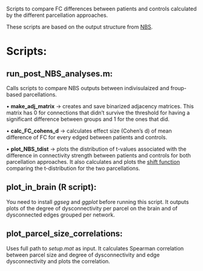 Scripts to compare FC differences between patients and controls calculated by the different parcellation approaches.

These scripts are based on the output structure from [NBS](https://www.nitrc.org/projects/nbs/). 

# Scripts: 
## run_post_NBS_analyses.m:
Calls scripts to compare NBS outputs between indivisulaized and froup-based parcellations.

•	**make_adj_matrix** -> creates and save binarized adjacency matrices. This matrix has 0 for connections that didn’t survive the threshold for having a significant difference between groups and 1 for the ones that did.

•	**calc_FC_cohens_d** -> calculates effect size (Cohen’s d) of mean difference of FC for every edged between patients and controls.

•	**plot_NBS_tdist** -> plots the distribution of t-values associated with the difference in connectivity strength between patients and controls for both parcellation approaches. It also calculates and plots the [shift function](https://garstats.wordpress.com/2016/07/12/shift-function/#:~:text=The%20shift%20function%20describes%20how,one%20distribution%20must%20be%20shifted) comparing the t-distribution for the two parcellations.

## plot_in_brain (R script):
You need to install _ggseg_ and _ggplot_ before running this script. It outputs plots of the degree of dysconnectivity per parcel on the brain and of dysconnected edges grouped per network.
## plot_parcel_size_correlations:
Uses full path to _setup.mat_ as input. It calculates Spearman correlation between parcel size and degree of dysconnectivity and edge dysconnectivity and plots the correlation.
